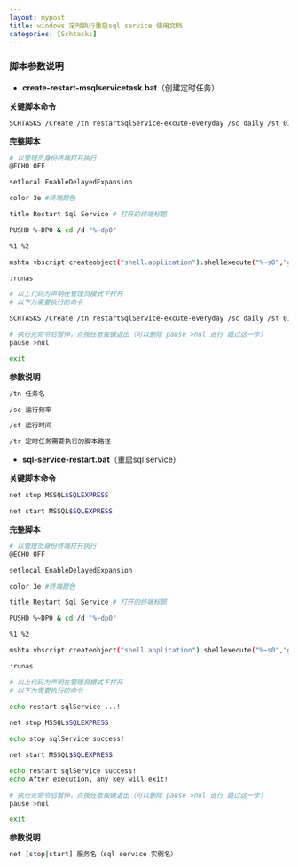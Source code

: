 ```yaml
---
layout: mypost
title: windows 定时执行重启sql service 使用文档
categories: [Schtasks]
---
```


### 脚本参数说明

- **create-restart-msqlservicetask.bat**（创建定时任务）

**关键脚本命令**

```bash
SCHTASKS /Create /tn restartSqlService-excute-everyday /sc daily /st 01:00:00  /tr C:\Users\Administrator\Desktop\sql-service-restart.bat
```
**完整脚本**

```bash
# 以管理员身份终端打开执行
@ECHO OFF

setlocal EnableDelayedExpansion

color 3e #终端颜色

title Restart Sql Service # 打开的终端标题

PUSHD %~DP0 & cd /d "%~dp0"

%1 %2

mshta vbscript:createobject("shell.application").shellexecute("%~s0","goto :runas","","runas",1)(window.close)&goto :eof

:runas

# 以上代码为声明在管理员模式下打开
# 以下为需要执行的命令

SCHTASKS /Create /tn restartSqlService-excute-everyday /sc daily /st 01:00:00  /tr C:\Users\Administrator\Desktop\sql-service-restart.bat

# 执行完命令后暂停，点按任意按键退出（可以删除 pause >nul 进行 跳过这一步）
pause >nul

exit
```

**参数说明**

```bash
/tn 任务名

/sc 运行频率

/st 运行时间

/tr 定时任务需要执行的脚本路径
```

- **sql-service-restart.bat**（重启sql service）

**关键脚本命令**

```bash
net stop MSSQL$SQLEXPRESS

net start MSSQL$SQLEXPRESS
```

**完整脚本**

```bash
# 以管理员身份终端打开执行
@ECHO OFF

setlocal EnableDelayedExpansion

color 3e #终端颜色

title Restart Sql Service # 打开的终端标题

PUSHD %~DP0 & cd /d "%~dp0"

%1 %2

mshta vbscript:createobject("shell.application").shellexecute("%~s0","goto :runas","","runas",1)(window.close)&goto :eof

:runas

# 以上代码为声明在管理员模式下打开
# 以下为需要执行的命令
  
echo restart sqlService ...!

net stop MSSQL$SQLEXPRESS

echo stop sqlService success!

net start MSSQL$SQLEXPRESS

echo restart sqlService success!
echo After execution, any key will exit!

# 执行完命令后暂停，点按任意按键退出（可以删除 pause >nul 进行 跳过这一步）
pause >nul

exit
```

**参数说明**

```bash
net [stop|start] 服务名（sql service 实例名）
```
